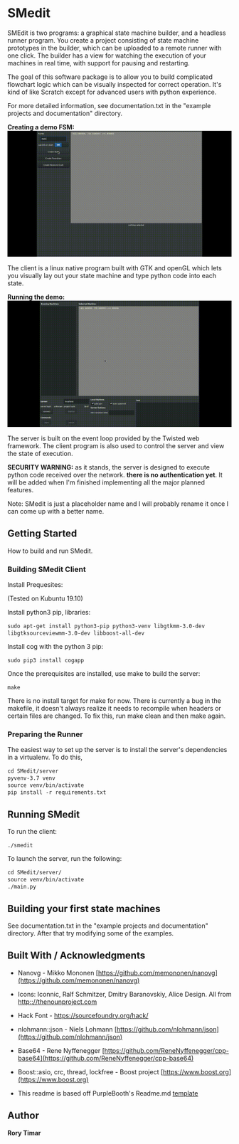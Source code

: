 # SMedit

SMEdit is two programs: a graphical state machine builder, and a headless runner program. You create a project consisting of state machine prototypes in the builder, which can be uploaded to a remote runner with one click. The builder has a view for watching the execution of your machines in real time, with support for pausing and restarting.

The goal of this software package is to allow you to build complicated flowchart logic which can be visually inspected for correct operation. It's kind of like Scratch except for advanced users with python experience.

For more detailed information, see documentation.txt in the "example projects and documentation" directory.


**Creating a demo FSM:**
![Builder, building](doc/img/build.gif)

The client is a linux native program built with GTK and openGL which lets you visually lay out your state machine and type python code into each state. 

**Running the demo:**
![Builder, running](doc/img/run.gif)

The server is built on the event loop provided by the Twisted web framework. The client program is also used to control the server and view the state of execution.

**SECURITY WARNING:** as it stands, the server is designed to execute python code received over the network. **there is no authentication yet**. It will be added when I'm finished implementing all the major planned features.

Note: SMedit is just a placeholder name and I will probably rename it once I can come up with a better name.



## Getting Started

How to build and run SMedit.


### Building SMedit Client

Install Prequesites:  

(Tested on Kubuntu 19.10)

Install python3 pip, libraries:

```
sudo apt-get install python3-pip python3-venv libgtkmm-3.0-dev libgtksourceviewmm-3.0-dev libboost-all-dev
```

Install cog with the python 3 pip:
```
sudo pip3 install cogapp
```

Once the prerequisites are installed, use make to build the server:

```
make
```

There is no install target for make for now. 
There is currently a bug in the makefile, it doesn't always realize it needs to recompile when headers or certain files are changed. To fix this, run make clean and then make again.


### Preparing the Runner

The easiest way to set up the server is to install the server's dependencies in a virtualenv. 
To do this, 

```
cd SMedit/server
pyvenv-3.7 venv
source venv/bin/activate
pip install -r requirements.txt
```

## Running SMedit

To run the client:
```
./smedit
```

To launch the server, run the following:

```
cd SMedit/server/
source venv/bin/activate
./main.py
```

## Building your first state machines
See documentation.txt in the "example projects and documentation" directory. After that try modifying some of the examples.


## Built With / Acknowledgments
* Nanovg - Mikko Mononen [https://github.com/memononen/nanovg](https://github.com/memononen/nanovg)

* Icons: Iconnic, Ralf Schmitzer, Dmitry Baranovskiy, Alice Design. All from [http:://thenounproject.com](http:://thenounproject.com)

* Hack Font  -  https://sourcefoundry.org/hack/

* nlohmann::json  -  Niels Lohmann [https://github.com/nlohmann/json](https://github.com/nlohmann/json)

* Base64 - Rene Nyffenegger  [https://github.com/ReneNyffenegger/cpp-base64](https://github.com/ReneNyffenegger/cpp-base64)

* Boost::asio, crc, thread, lockfree - Boost project [https://www.boost.org](https://www.boost.org)

* This readme is based off PurpleBooth's Readme.md [template](https://gist.github.com/PurpleBooth/109311bb0361f32d87a2#file-readme-template-md)



## Author

**Rory Timar**








